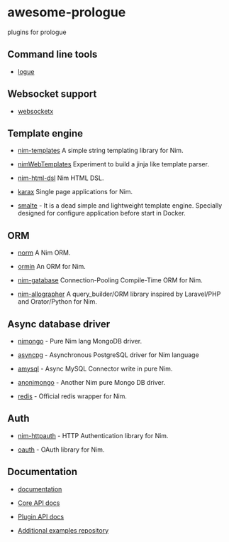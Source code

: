 # awesome-prologue
plugins for prologue

## Command line tools

* [logue](https://github.com/planety/logue)

## Websocket support

* [websocketx](https://github.com/xflywind/websocketx)

## Template engine

* [nim-templates](https://github.com/onionhammer/nim-templates) A simple string templating library for Nim.

* [nimWebTemplates](https://github.com/enthus1ast/nimWebTemplates) Experiment to build a jinja like template parser.

* [nim-html-dsl](https://github.com/juancarlospaco/nim-html-dsl) Nim HTML DSL.

* [karax](https://github.com/pragmagic/karax) Single page applications for Nim.

* [smalte](https://github.com/roquie/smalte) - It is a dead simple and lightweight template engine. Specially designed for configure application before start in Docker.


## ORM

* [norm](https://github.com/moigagoo/norm) A Nim ORM.

* [ormin](https://github.com/Araq/ormin) An ORM for Nim.

* [nim-gatabase](https://github.com/juancarlospaco/nim-gatabase) Connection-Pooling Compile-Time ORM for Nim.

* [nim-allographer](https://github.com/itsumura-h/nim-allographer) A query_builder/ORM library inspired by Laravel/PHP and Orator/Python for Nim.

## Async database driver

* [nimongo](https://github.com/SSPkrolik/nimongo) - Pure Nim lang MongoDB driver.

* [asyncpg](https://github.com/cheatfate/asyncpg) - Asynchronous PostgreSQL driver for Nim language

* [amysql](https://github.com/bung87/amysql) - Async MySQL Connector write in pure Nim.

* [anonimongo](https://github.com/mashingan/anonimongo) - Another Nim pure Mongo DB driver.

* [redis](https://github.com/nim-lang/redis) - Official redis wrapper for Nim.

## Auth

* [nim-httpauth](https://github.com/FedericoCeratto/nim-httpauth) - HTTP Authentication library for Nim.

* [oauth](https://github.com/CORDEA/oauth) - OAuth library for Nim.
 
## Documentation

* [documentation](https://planety.github.io/prologue)

* [Core API docs](https://planety.github.io/prologue/coreapi/theindex.html)

* [Plugin API docs](https://planety.github.io/prologue/plugin/theindex.html)

* [Additional examples repository](https://github.com/planety/prologue-examples)


